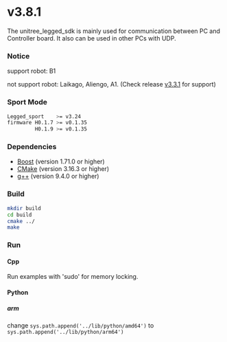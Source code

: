 # v3.8.1
The unitree_legged_sdk is mainly used for communication between PC and Controller board.
It also can be used in other PCs with UDP.

### Notice
support robot: B1

not support robot: Laikago, Aliengo, A1. (Check release [v3.3.1](https://github.com/unitreerobotics/unitree_legged_sdk/releases/tag/v3.3.1) for support)

### Sport Mode
```bash
Legged_sport    >= v3.24
firmware H0.1.7 >= v0.1.35
         H0.1.9 >= v0.1.35
```

### Dependencies
* [Boost](http://www.boost.org) (version 1.71.0 or higher)
* [CMake](http://www.cmake.org) (version 3.16.3 or higher)
* [g++](https://gcc.gnu.org/) (version 9.4.0 or higher)


### Build
```bash
mkdir build
cd build
cmake ../
make
```

### Run

#### Cpp
Run examples with 'sudo' for memory locking.

#### Python
##### arm
change `sys.path.append('../lib/python/amd64')` to `sys.path.append('../lib/python/arm64')`
